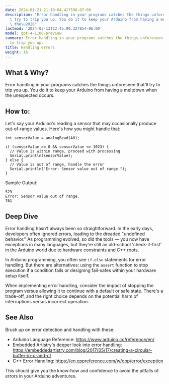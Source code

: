 ```yaml
---
date: 2024-01-21 21:19:04.417596-07:00
description: "Error handling in your programs catches the things unforeseen that'll\
  \ try to trip you up. You do it to keep your Arduino from having a meltdown when\
  \ the\u2026"
lastmod: '2024-03-13T22:45:00.327854-06:00'
model: gpt-4-1106-preview
summary: Error handling in your programs catches the things unforeseen that'll try
  to trip you up.
title: Handling errors
weight: 16
---
```


## What & Why?

Error handling in your programs catches the things unforeseen that'll try to trip you up. You do it to keep your Arduino from having a meltdown when the unexpected occurs.

## How to:

Let's say your Arduino's reading a sensor that may occasionally produce out-of-range values. Here's how you might handle that:

```Arduino
int sensorValue = analogRead(A0);

if (sensorValue >= 0 && sensorValue <= 1023) {
  // Value is within range, proceed with processing
  Serial.println(sensorValue);
} else {
  // Value is out of range, handle the error
  Serial.println("Error: Sensor value out of range.");
}
```
Sample Output:
```
523
Error: Sensor value out of range.
761
```

## Deep Dive

Error handling hasn't always been so straightforward. In the early days, developers often ignored errors, leading to the dreaded "undefined behavior." As programming evolved, so did the tools — you now have exceptions in many languages, but they’re still an old-school 'check-it-first' in the Arduino world due to hardware constraints and C++ roots.

In Arduino programming, you often see `if-else` statements for error handling. But there are alternatives: using the `assert` function to stop execution if a condition fails or designing fail-safes within your hardware setup itself.

When implementing error handling, consider the impact of stopping the program versus allowing it to continue with a default or safe state. There's a trade-off, and the right choice depends on the potential harm of interruptions versus incorrect operation.

## See Also

Brush up on error detection and handling with these:

- Arduino Language Reference: https://www.arduino.cc/reference/en/
- Embedded Artistry's deeper look into error handling: https://embeddedartistry.com/blog/2017/05/17/creating-a-circular-buffer-in-c-and-c/
- C++ Error Handling: https://en.cppreference.com/w/cpp/error/exception

This should give you the know-how and confidence to avoid the pitfalls of errors in your Arduino adventures.
